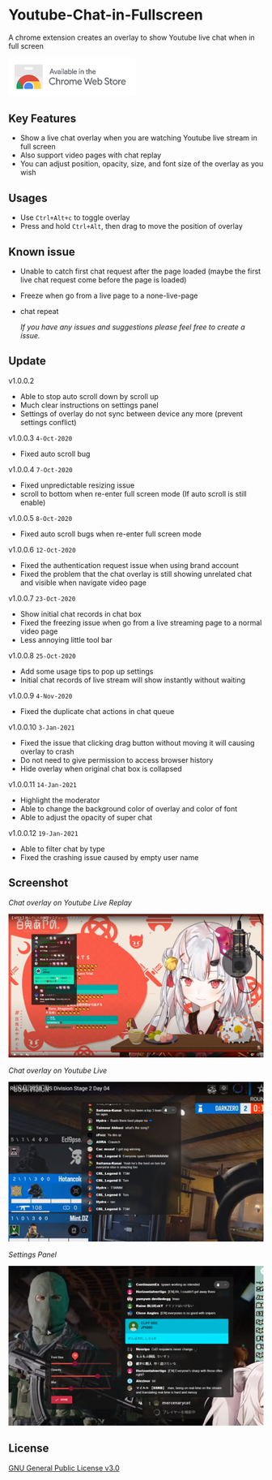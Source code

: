 # Youtube-Chat-in-Fullscreen

A chrome extension creates an overlay to show Youtube live chat when in full screen

<a href="https://chrome.google.com/webstore/detail/youtube-chat-in-fullscree/kmhclnjhlejdjlkgeebolkigafpaijkp"><img width='250' src="./images/ChromeWebStore_Badge_v2_496x150.png"/></a>

## Key Features

-   Show a live chat overlay when you are watching Youtube live stream in full screen
-   Also support video pages with chat replay
-   You can adjust position, opacity, size, and font size of the overlay as you wish

## Usages

-   Use `Ctrl+Alt+c` to toggle overlay
-   Press and hold `Ctrl+Alt`, then drag to move the position of overlay

## Known issue

-   Unable to catch first chat request after the page loaded (maybe the first live chat request come before the page is loaded)
-   Freeze when go from a live page to a none-live-page
-   chat repeat

    _If you have any issues and suggestions please feel free to create a issue._

## Update

v1.0.0.2

-   Able to stop auto scroll down by scroll up
-   Much clear instructions on settings panel
-   Settings of overlay do not sync between device any more (prevent settings conflict)

v1.0.0.3 `4-Oct-2020`

-   Fixed auto scroll bug

v1.0.0.4 `7-Oct-2020`

-   Fixed unpredictable resizing issue
-   scroll to bottom when re-enter full screen mode (If auto scroll is still enable)

v1.0.0.5 `8-Oct-2020`

-   Fixed auto scroll bugs when re-enter full screen mode

v1.0.0.6 `12-Oct-2020`

-   Fixed the authentication request issue when using brand account
-   Fixed the problem that the chat overlay is still showing unrelated chat and visible when navigate video page

v1.0.0.7 `23-Oct-2020`

-   Show initial chat records in chat box
-   Fixed the freezing issue when go from a live streaming page to a normal video page
-   Less annoying little tool bar

v1.0.0.8 `25-Oct-2020`

-   Add some usage tips to pop up settings
-   Initial chat records of live stream will show instantly without waiting

v1.0.0.9 `4-Nov-2020`

- Fixed the duplicate chat actions in chat queue

v1.0.0.10 `3-Jan-2021`

- Fixed the issue that clicking drag button without moving it will causing overlay to crash
- Do not need to give permission to access browser history
- Hide overlay when original chat box is collapsed

v1.0.0.11 `14-Jan-2021`

- Highlight the moderator
- Able to change the background color of overlay and color of font
- Able to adjust the opacity of super chat

v1.0.0.12 `19-Jan-2021`

- Able to filter chat by type
- Fixed the crashing issue caused by empty user name

## Screenshot

_Chat overlay on Youtube Live Replay_

![Chat overlay screenshot](./images/sample.png)

_Chat overlay on Youtube Live_

![Chat overlay screenshot](./images/r6-cap.png)

_Settings Panel_

![settings panel screenshot](./images/settings.png)

## License

<a href="/LICENSE">GNU General Public License v3.0</a>